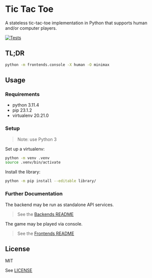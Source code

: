 # Tic Tac Toe

A stateless tic-tac-toe implementation in Python that supports human and/or computer players.

[![Tests](https://github.com/srslafazan/tic-tac-toe/actions/workflows/test.yml/badge.svg)](https://github.com/srslafazan/tic-tac-toe/actions/workflows/tests.yml)

## TL;DR

```bash
python -m frontends.console -X human -O minimax
```


## Usage

### Requirements

- python 3.11.4
- pip 23.1.2
- virtualenv 20.21.0

### Setup

> Note: use Python 3

Set up a virtualenv:

```bash
python -m venv .venv
source .venv/bin/activate
```

Install the library:

```bash
python -m pip install --editable library/
```

### Further Documentation

The backend may be run as standalone API services.

> See the [Backends README](backends/README.md)

The game may be played via console.

> See the [Frontends README](frontends/README.md)


## License

MIT

See [LICENSE](LICENSE)

